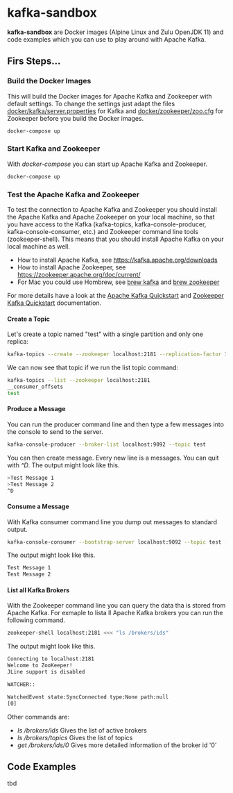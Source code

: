 # kafka-sandbox
__kafka-sandbox__ are Docker images (Alpine Linux and Zulu OpenJDK 11) and code examples which you can use to play around with Apache Kafka.

## Firs Steps...

### Build the Docker Images
This will build the Docker images for Apache Kafka and Zookeeper with default settings. To change the settings just adapt the files [docker/kafka/server.properties](server.properties) for Kafka and [docker/zookeeper/zoo.cfg](zoo.cfg) for Zookeeper before you build the Docker images.


```bash
docker-compose up
```

### Start Kafka and Zookeeper
With _docker-compose_ you can start up Apache Kafka and Zookeeper.

```bash
docker-compose up
```

### Test the Apache Kafka and Zookeeper
To test the connection to Apache Kafka and Zookeeper you should install the Apache Kafka and Apache Zookeeper on your local machine, so that you have access to the Kafka (kafka-topics, kafka-console-producer, kafka-console-consumer, etc.)  and Zookeeper command line tools (zookeeper-shell). This means that you should install Apache Kafka on your local machine as well.

- How to install Apache Kafka, see https://kafka.apache.org/downloads 
- How to install Apache Zookeeper, see https://zookeeper.apache.org/doc/current/
- For Mac you could use Hombrew, see [brew kafka](https://brewformulas.org/kafka) and [brew zookeeper](https://brewformulas.org/zookeeper)

For more details have a look at the [Apache Kafka Quickstart](https://kafka.apache.org/quickstart) and [Zookeeper Kafka Quickstart](https://zookeeper.apache.org/doc/current/zookeeperStarted.html) documentation.

#### Create a Topic
Let's create a topic named "test" with a single partition and only one replica:
```bash
kafka-topics --create --zookeeper localhost:2181 --replication-factor 1 --partitions 1 --topic test
```
We can now see that topic if we run the list topic command:

```bash
kafka-topics --list --zookeeper localhost:2181
__consumer_offsets
test
```

#### Produce a Message
You can run the producer command line and then type a few messages into the console to send to the server.

```bash
kafka-console-producer --broker-list localhost:9092 --topic test
```
You can then create message. Every new line is a messages. You can quit with _^D_. The output might look like this.
```bash
>Test Message 1
>Test Message 2
^D
```

#### Consume a Message
With Kafka consumer command line  you dump out messages to standard output.

```bash
kafka-console-consumer --bootstrap-server localhost:9092 --topic test --from-beginning
```

The output might look like this.
```bash
Test Message 1
Test Message 2
```

#### List all Kafka Brokers
With the Zookeeper command line you can query the data tha is stored from Apache Kafka. For exmaple to lista ll Apache Kafka brokers you can run the following command.

```bash
zookeeper-shell localhost:2181 <<< "ls /brokers/ids"
```

The output might look like this.
```bash
Connecting to localhost:2181
Welcome to ZooKeeper!
JLine support is disabled

WATCHER::

WatchedEvent state:SyncConnected type:None path:null
[0]
```
Other commands are:
- _ls /brokers/ids_  Gives the list of active brokers
- _ls /brokers/topics_ Gives the list of topics
- _get /brokers/ids/0_ Gives more detailed information of the broker id '0'


## Code Examples
tbd